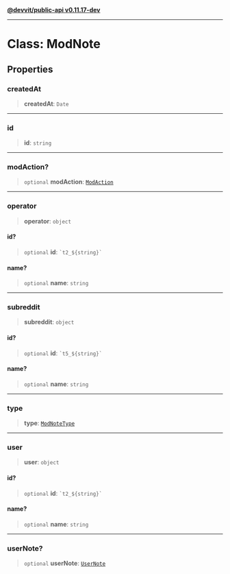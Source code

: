 [**@devvit/public-api v0.11.17-dev**](../../README.md)

---

# Class: ModNote

## Properties

<a id="createdat"></a>

### createdAt

> **createdAt**: `Date`

---

<a id="id"></a>

### id

> **id**: `string`

---

<a id="modaction"></a>

### modAction?

> `optional` **modAction**: [`ModAction`](../interfaces/ModAction.md)

---

<a id="operator"></a>

### operator

> **operator**: `object`

#### id?

> `optional` **id**: `` `t2_${string}` ``

#### name?

> `optional` **name**: `string`

---

<a id="subreddit"></a>

### subreddit

> **subreddit**: `object`

#### id?

> `optional` **id**: `` `t5_${string}` ``

#### name?

> `optional` **name**: `string`

---

<a id="type"></a>

### type

> **type**: [`ModNoteType`](../type-aliases/ModNoteType.md)

---

<a id="user"></a>

### user

> **user**: `object`

#### id?

> `optional` **id**: `` `t2_${string}` ``

#### name?

> `optional` **name**: `string`

---

<a id="usernote"></a>

### userNote?

> `optional` **userNote**: [`UserNote`](../type-aliases/UserNote.md)
